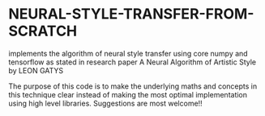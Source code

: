 # NEURAL-STYLE-TRANSFER-FROM-SCRATCH
implements the algorithm of neural style transfer using core numpy and tensorflow as stated in research paper A Neural Algorithm of Artistic Style by LEON GATYS

The purpose of this code is to make the underlying maths and concepts in this technique clear instead of making the most optimal implementation using high level libraries. Suggestions are most welcome!!
